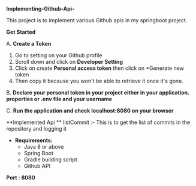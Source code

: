 **Implementing-Github-Api-**

This project is to implement various Github apis in my springboot project.

**Get Started**

A. **Create a Token** 
1. Go to setting on your Github profile
2. Scroll down and click on **Developer Setting** 
3. Click on create **Personal access token** then click on *Generate new token 
4. Then copy it because you won't be able to retrieve it once it's gone.

B. **Declare your personal token in your project either in your application. properties or .env file and your username**

C. **Run the application and check localhost:8080 on your browser** 

**Implemented Api **
listCommit :- This is to get the list of commits in the repository and logging it 

- **Requirements:**
    - Java 8 or above
    - Spring Boot
    - Gradle building script
    - Github API


**Port : 8080**
